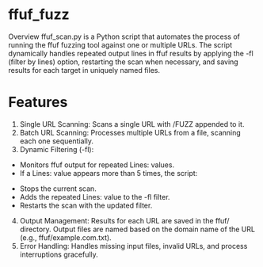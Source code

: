 # ffuf_fuzz
Overview ffuf_scan.py is a Python script that automates the process of running the ffuf fuzzing tool against one or multiple URLs. The script dynamically handles repeated output lines in ffuf results by applying the -fl (filter by lines) option, restarting the scan when necessary, and saving results for each target in uniquely named files.


# Features
1. Single URL Scanning: Scans a single URL with /FUZZ appended to it.
2. Batch URL Scanning: Processes multiple URLs from a file, scanning each one sequentially.
3. Dynamic Filtering (-fl):
- Monitors ffuf output for repeated Lines: values.
- If a Lines: value appears more than 5 times, the script:
* Stops the current scan.
* Adds the repeated Lines: value to the -fl filter.
* Restarts the scan with the updated filter.
4. Output Management:
Results for each URL are saved in the ffuf/ directory.
Output files are named based on the domain name of the URL (e.g., ffuf/example.com.txt).
5. Error Handling: Handles missing input files, invalid URLs, and process interruptions gracefully.
